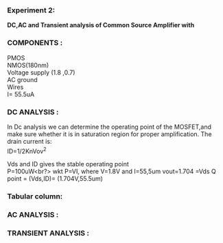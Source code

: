 ### Experiment 2:

**DC,AC and Transient analysis of Common Source Amplifier with**


### COMPONENTS :
PMOS<br>
NMOS(180nm)<br>
Voltage supply (1.8 ,0.7)<br>
AC ground<br>
Wires<br>
I=  55.5uA<br>


### DC ANALYSIS :


In Dc analysis we can determine the operating point of the MOSFET,and make sure  whether it is in saturation region for proper amplification.
The drain current is:<br>
ID=1/2KnVov<sup>2<sup><br>

Vds and ID gives the stable operating point <br>
P=100uW<br?>
wkt P=VI, where V=1.8V and I=55,5um
vout=1.704 =Vds
Q point = (Vds,ID)= (1.704V,55.5um)

### Tabular column:



### AC ANALYSIS :









### TRANSIENT ANALYSIS :














